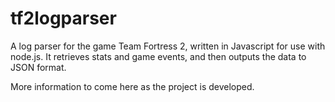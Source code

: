 tf2logparser
============

A log parser for the game Team Fortress 2, written in Javascript for use with node.js. It retrieves stats and game events, and then outputs the data to JSON format.

More information to come here as the project is developed.
